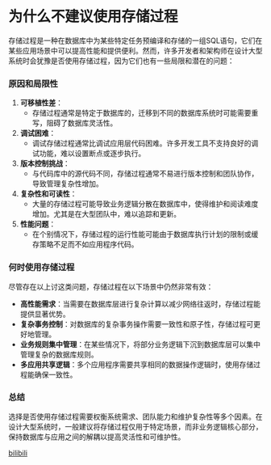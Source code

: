 # 为什么不建议使用存储过程

存储过程是一种在数据库中为某些特定任务预编译和存储的一组SQL语句，它们在某些应用场景中可以提高性能和提供便利。然而，许多开发者和架构师在设计大型系统时会犹豫是否使用存储过程，因为它们也有一些局限和潜在的问题：

### 原因和局限性

1. **可移植性差**：
    - 存储过程通常是特定于数据库的，迁移到不同的数据库系统时可能需要重写，阻碍了数据库灵活性。
2. **调试困难**：
    - 调试存储过程通常比调试应用层代码困难。许多开发工具不支持良好的调试功能，难以设置断点或逐步执行。
3. **版本控制挑战**：
    - 与代码库中的源代码不同，存储过程通常不易进行版本控制和团队协作，导致管理复杂性增加。
4. **复杂性和可读性**：
    - 大量的存储过程可能导致业务逻辑分散在数据库中，使得维护和阅读难度增加。尤其是在大型团队中，难以追踪和更新。
5. **性能问题**：
    - 在个别情况下，存储过程的运行性能可能由于数据库执行计划的限制或缓存策略不足而不如应用程序代码。

### 何时使用存储过程

尽管存在以上讨这类问题，存储过程在以下场景中仍然非常有效：

- **高性能需求**：当需要在数据库层进行复杂计算以减少网络往返时，存储过程能提供显著优势。
- **复杂事务控制**：对数据库的复杂事务操作需要一致性和原子性，存储过程可更好地管理。
- **业务规则集中管理**：在某些情况下，将部分业务逻辑下沉到数据库层可以集中管理复杂的数据库规则。
- **多应用共享逻辑**：多个应用程序需要共享相同的数据操作逻辑时，使用存储过程能确保一致性。

### 总结

选择是否使用存储过程需要权衡系统需求、团队能力和维护复杂性等多个因素。在设计大型系统时，一般建议将存储过程仅用于特定场景，而非业务逻辑核心部分，保持数据库与应用之间的解耦以提高灵活性和可维护性。

[bilibili](https://player.bilibili.com/player.html?bvid=BV1kFpue5Ehj&p=12&page=12&autoplay=0)
